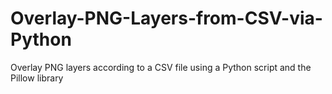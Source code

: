 # Overlay-PNG-Layers-from-CSV-via-Python
Overlay PNG layers according to a CSV file using a Python script and the Pillow library
